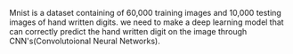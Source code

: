 Mnist is a dataset containing of 60,000 training images and 10,000 testing images of hand written digits. 
we need to make a deep learning model that can correctly predict the hand written digit on the image through CNN's(Convolutoional Neural Networks).
